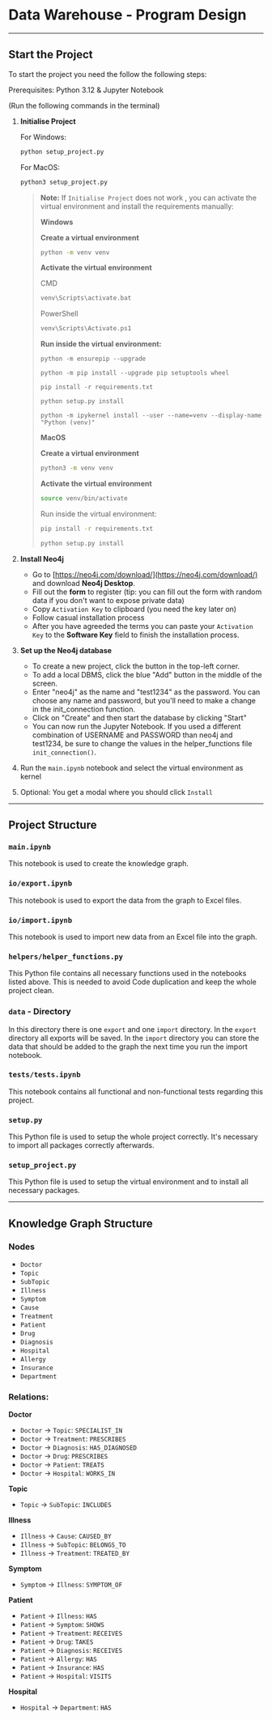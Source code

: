 # Data Warehouse - Program Design

---

## Start the Project

To start the project you need the follow the following steps:

Prerequisites: Python 3.12 & Jupyter Notebook

(Run the following commands in the terminal)

1. **Initialise Project**

   For Windows:

   ```bash
   python setup_project.py
   ```

   For MacOS:
   ```bash
   python3 setup_project.py
   ```
   
   > **Note:** If `Initialise Project` does not work , you can activate the virtual environment and install the
   > requirements manually:
   >
   > **Windows**
   >
   > **Create a virtual environment**
   >  ```bash
   >  python -m venv venv
   >  ```
   > **Activate the virtual environment**
   > 
   > CMD
   >  ```bash
   > venv\Scripts\activate.bat
   > ```
   > PowerShell
   > ```bash
   > venv\Scripts\Activate.ps1
   > ```
   >
   > **Run inside the virtual environment:**
   >
   > ```
   > python -m ensurepip --upgrade
   > ```
   > ```
   > python -m pip install --upgrade pip setuptools wheel
   > ```
   > ```
   > pip install -r requirements.txt
   > ```
   > ```
   > python setup.py install
   > ```
   > ```
   > python -m ipykernel install --user --name=venv --display-name "Python (venv)"
   > ```
   >
   > **MacOS**
   >
   > **Create a virtual environment**
   > ```bash
   > python3 -m venv venv
   > ```
   > **Activate the virtual environment**
   >
   >```bash
   > source venv/bin/activate
   > ```
   >
   > Run inside the virtual environment:
   > ```bash
   > pip install -r requirements.txt
   > ```
   > ```bash
   > python setup.py install
   > ```   

2. **Install Neo4j**
    - Go to [https://neo4j.com/download/](https://neo4j.com/download/) and download **Neo4j Desktop**.
    - Fill out the **form** to register (tip: you can fill out the form with random data if you don't want to
      expose private data)
    - Copy `Activation Key` to clipboard (you need the key later on)
    - Follow casual installation process
    - After you have agreeded the terms you can paste your `Activation Key` to the **Software Key** field
      to finish the installation process.

3. **Set up the Neo4j database**
    - To create a new project, click the button in the top-left corner.
    - To add a local DBMS, click the blue "Add" button in the middle of the screen.
    - Enter "neo4j" as the name and "test1234" as the password. You can choose any name and password,
      but you'll need to make a change in the init_connection function.
    - Click on "Create" and then start the database by clicking "Start"
    - You can now run the Jupyter Notebook. If you used a different combination
      of USERNAME and PASSWORD than neo4j and test1234, be sure to change the values in the helper_functions file
      `init_connection()`.

4. Run the `main.ipynb` notebook and select the virtual environment as kernel
5. Optional: You get a modal where you should click `Install`

---

## Project Structure

### `main.ipynb`

This notebook is used to create the knowledge graph.

### `io/export.ipynb`

This notebook is used to export the data from the graph to Excel files.

### `io/import.ipynb`

This notebook is used to import new data from an Excel file into the graph.

### `helpers/helper_functions.py`

This Python file contains all necessary functions used in the notebooks listed above.
This is needed to avoid Code duplication and keep the whole project clean.

### `data` - Directory

In this directory there is one `export` and one `import` directory. In the `export` directory all exports will be
saved. In the `import` directory you can store the data that should be added to the graph the next time you run
the import notebook.

### `tests/tests.ipynb`

This notebook contains all functional and non-functional tests regarding this project.

### `setup.py`

This Python file is used to setup the whole project correctly. It's necessary to import all packages
correctly afterwards.

### `setup_project.py`

This Python file is used to setup the virtual environment and to install all necessary packages.

---

## Knowledge Graph Structure

### Nodes

- `Doctor`
- `Topic`
- `SubTopic`
- `Illness`
- `Symptom`
- `Cause`
- `Treatment`
- `Patient`
- `Drug`
- `Diagnosis`
- `Hospital`
- `Allergy`
- `Insurance`
- `Department`

### Relations:

**Doctor**

- `Doctor` → `Topic`: `SPECIALIST_IN`
- `Doctor` → `Treatment`: `PRESCRIBES`
- `Doctor` → `Diagnosis`: `HAS_DIAGNOSED`
- `Doctor` → `Drug`: `PRESCRIBES`
- `Doctor` → `Patient`: `TREATS`
- `Doctor` → `Hospital`: `WORKS_IN`

**Topic**

- `Topic` → `SubTopic`: `INCLUDES`

**Illness**

- `Illness` → `Cause`: `CAUSED_BY`
- `Illness` → `SubTopic`: `BELONGS_TO`
- `Illness` → `Treatment`: `TREATED_BY`

**Symptom**

- `Symptom` → `Illness`: `SYMPTOM_OF`

**Patient**

- `Patient` → `Illness`: `HAS`
- `Patient` → `Symptom`: `SHOWS`
- `Patient` → `Treatment`: `RECEIVES`
- `Patient` → `Drug`: `TAKES`
- `Patient` → `Diagnosis`: `RECEIVES`
- `Patient` → `Allergy`: `HAS`
- `Patient` → `Insurance`: `HAS`
- `Patient` → `Hospital`: `VISITS`

**Hospital**

- `Hospital` → `Department`: `HAS`

